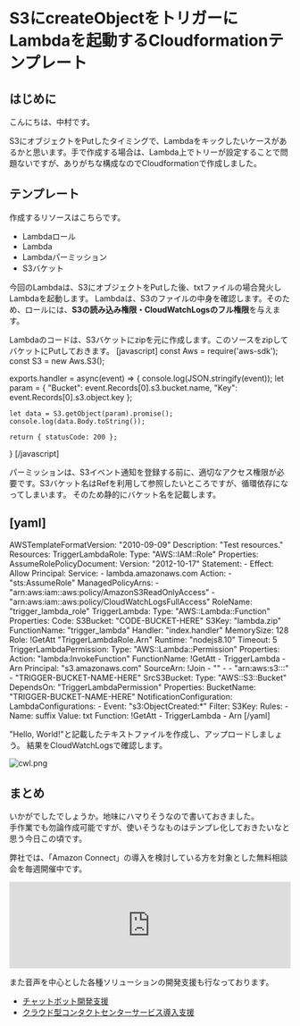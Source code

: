 S3にcreateObjectをトリガーにLambdaを起動するCloudformationテンプレート
===

## はじめに
こんにちは、中村です。  

S3にオブジェクトをPutしたタイミングで、Lambdaをキックしたいケースがあるかと思います。手で作成する場合は、Lambda上でトリーが設定することで問題ないですが、ありがちな構成なのでCloudformationで作成しました。

## テンプレート
作成するリソースはこちらです。  

* Lambdaロール
* Lambda
* Lambdaパーミッション
* S3バケット

今回のLambdaは、S3にオブジェクトをPutした後、txtファイルの場合発火しLambdaを起動します。
Lambdaは、S3のファイルの中身を確認します。そのため、ロールには、**S3の読み込み権限・CloudWatchLogsのフル権限**を与えます。  

Lambdaのコードは、S3バケットにzipを元に作成します。このソースをzipしてバケットにPutしておきます。
[javascript]
const Aws = require('aws-sdk');
const S3 = new Aws.S3();

exports.handler = async(event) => {
    console.log(JSON.stringify(event));
    let param = {
        "Bucket": event.Records[0].s3.bucket.name,
        "Key": event.Records[0].s3.object.key
    };

    let data = S3.getObject(param).promise();
    console.log(data.Body.toString());

    return { statusCode: 200 };
}
[/javascript]

パーミッションは、S3イベント通知を登録する前に、適切なアクセス権限が必要です。S3バケット名はRefを利用して参照したいところですが、循環依存になってしまいます。
そのため静的にバケット名を記載します。

[yaml]
---
AWSTemplateFormatVersion: "2010-09-09"
Description: "Test resources."
Resources:
  TriggerLambdaRole:
    Type: "AWS::IAM::Role"
    Properties:
      AssumeRolePolicyDocument:
        Version: "2012-10-17"
        Statement:
          - Effect: Allow
            Principal:
              Service:
                - lambda.amazonaws.com
            Action:
              - "sts:AssumeRole"
      ManagedPolicyArns: 
        - "arn:aws:iam::aws:policy/AmazonS3ReadOnlyAccess"
        - "arn:aws:iam::aws:policy/CloudWatchLogsFullAccess"
      RoleName: "trigger_lambda_role"
  TriggerLambda:
    Type: "AWS::Lambda::Function"
    Properties:
      Code:
        S3Bucket: "CODE-BUCKET-HERE"
        S3Key: "lambda.zip"
      FunctionName: "trigger_lambda"
      Handler: "index.handler"
      MemorySize: 128
      Role: !GetAtt "TriggerLambdaRole.Arn"
      Runtime: "nodejs8.10"
      Timeout: 5
  TriggerLambdaPermission:
    Type: "AWS::Lambda::Permission"
    Properties:
      Action: "lambda:InvokeFunction"
      FunctionName: !GetAtt 
        - TriggerLambda
        - Arn
      Principal: "s3.amazonaws.com"
      SourceArn: !Join 
                  - ""
                  - - "arn:aws:s3:::"
                    - "TRIGGER-BUCKET-NAME-HERE"
  SrcS3Bucket:
    Type: "AWS::S3::Bucket"
    DependsOn: "TriggerLambdaPermission"
    Properties:
      BucketName: "TRIGGER-BUCKET-NAME-HERE"
      NotificationConfiguration:
        LambdaConfigurations:
          - Event: "s3:ObjectCreated:*"
            Filter:
              S3Key:
                Rules:
                  - Name: suffix
                    Value: txt
            Function: !GetAtt
              - TriggerLambda
              - Arn
[/yaml]

"Hello, World!"と記載したテキストファイルを作成し、アップロードしましょう。
結果をCloudWatchLogsで確認します。

![cwl.png](cwl.png)

## まとめ
いかがでしたでしょうか。地味にハマりそうなので書いておきました。  
手作業でも勿論作成可能ですが、使いそうなものはテンプレ化しておきたいなと思う今日この頃です。

弊社では、「Amazon Connect」の導入を検討している方を対象とした無料相談会を毎週開催中です。

<iframe class="hatenablogcard" style="width:100%;height:155px;max-width:680px;" title="【東京・大阪】クラウド型コンタクトセンター「Amazon Connect」の導入・運用に関する無料相談会を実施中" src="https://hatenablog-parts.com/embed?url=https://classmethod.jp/news/weekly-connect-consultation/" width="300" height="150" frameborder="0" scrolling="no"></iframe>

また音声を中心とした各種ソリューションの開発支援も行なっております。

<ul>
<li><a href="https://classmethod.jp/services/chatbot/" target="_blank">チャットボット開発支援</a></li>
<li><a href="https://classmethod.jp/services/amazon-connect/" target="_blank">クラウド型コンタクトセンターサービス導入支援</a></li>
</ul>
